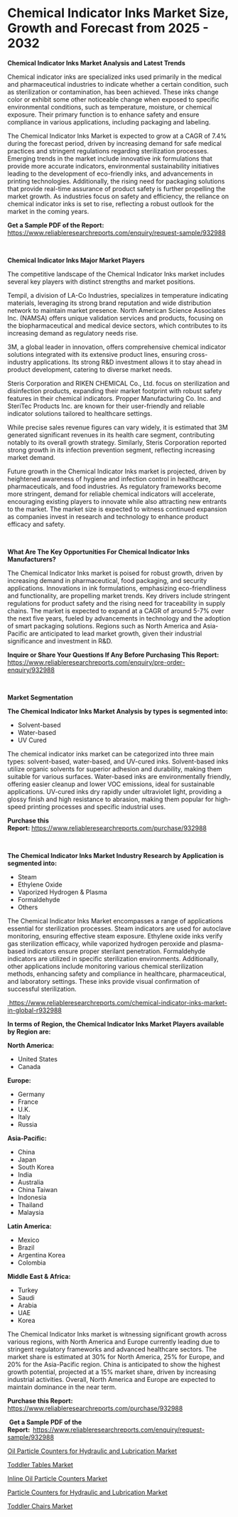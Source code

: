 <p><h1>Chemical Indicator Inks Market Size, Growth and Forecast from 2025 - 2032</h1></p><p><strong>Chemical Indicator Inks Market Analysis and Latest Trends</strong></p>
<p><p>Chemical indicator inks are specialized inks used primarily in the medical and pharmaceutical industries to indicate whether a certain condition, such as sterilization or contamination, has been achieved. These inks change color or exhibit some other noticeable change when exposed to specific environmental conditions, such as temperature, moisture, or chemical exposure. Their primary function is to enhance safety and ensure compliance in various applications, including packaging and labeling.</p><p>The Chemical Indicator Inks Market is expected to grow at a CAGR of 7.4% during the forecast period, driven by increasing demand for safe medical practices and stringent regulations regarding sterilization processes. Emerging trends in the market include innovative ink formulations that provide more accurate indicators, environmental sustainability initiatives leading to the development of eco-friendly inks, and advancements in printing technologies. Additionally, the rising need for packaging solutions that provide real-time assurance of product safety is further propelling the market growth. As industries focus on safety and efficiency, the reliance on chemical indicator inks is set to rise, reflecting a robust outlook for the market in the coming years.</p></p>
<p><strong>Get a Sample PDF of the Report:&nbsp;</strong> <a href="https://www.reliableresearchreports.com/enquiry/request-sample/932988?utm_campaign=41&utm_medium=2&utm_source=Github&utm_content=ia&utm_term=21032025&utm_id=chemical-indicator-inks">https://www.reliableresearchreports.com/enquiry/request-sample/932988</a></p>
<p>&nbsp;</p>
<p><strong>Chemical Indicator Inks Major Market Players</strong></p>
<p><p>The competitive landscape of the Chemical Indicator Inks market includes several key players with distinct strengths and market positions. </p><p>Tempil, a division of LA-Co Industries, specializes in temperature indicating materials, leveraging its strong brand reputation and wide distribution network to maintain market presence. North American Science Associates Inc. (NAMSA) offers unique validation services and products, focusing on the biopharmaceutical and medical device sectors, which contributes to its increasing demand as regulatory needs rise.</p><p>3M, a global leader in innovation, offers comprehensive chemical indicator solutions integrated with its extensive product lines, ensuring cross-industry applications. Its strong R&D investment allows it to stay ahead in product development, catering to diverse market needs. </p><p>Steris Corporation and RIKEN CHEMICAL Co., Ltd. focus on sterilization and disinfection products, expanding their market footprint with robust safety features in their chemical indicators. Propper Manufacturing Co. Inc. and SteriTec Products Inc. are known for their user-friendly and reliable indicator solutions tailored to healthcare settings.</p><p>While precise sales revenue figures can vary widely, it is estimated that 3M generated significant revenues in its health care segment, contributing notably to its overall growth strategy. Similarly, Steris Corporation reported strong growth in its infection prevention segment, reflecting increasing market demand.</p><p>Future growth in the Chemical Indicator Inks market is projected, driven by heightened awareness of hygiene and infection control in healthcare, pharmaceuticals, and food industries. As regulatory frameworks become more stringent, demand for reliable chemical indicators will accelerate, encouraging existing players to innovate while also attracting new entrants to the market. The market size is expected to witness continued expansion as companies invest in research and technology to enhance product efficacy and safety.</p></p>
<p>&nbsp;</p>
<p><strong>What Are The Key Opportunities For Chemical Indicator Inks Manufacturers?</strong></p>
<p><p>The Chemical Indicator Inks market is poised for robust growth, driven by increasing demand in pharmaceutical, food packaging, and security applications. Innovations in ink formulations, emphasizing eco-friendliness and functionality, are propelling market trends. Key drivers include stringent regulations for product safety and the rising need for traceability in supply chains. The market is expected to expand at a CAGR of around 5-7% over the next five years, fueled by advancements in technology and the adoption of smart packaging solutions. Regions such as North America and Asia-Pacific are anticipated to lead market growth, given their industrial significance and investment in R&D.</p></p>
<p><strong>Inquire or Share Your Questions If Any Before Purchasing This Report:</strong> <a href="https://www.reliableresearchreports.com/enquiry/pre-order-enquiry/932988?utm_campaign=41&utm_medium=2&utm_source=Github&utm_content=ia&utm_term=21032025&utm_id=chemical-indicator-inks">https://www.reliableresearchreports.com/enquiry/pre-order-enquiry/932988</a></p>
<p>&nbsp;</p>
<p><strong>Market Segmentation</strong></p>
<p><strong>The Chemical Indicator Inks Market Analysis by types is segmented into:</strong></p>
<p><ul><li>Solvent-based</li><li>Water-based</li><li>UV Cured</li></ul></p>
<p><p>The chemical indicator inks market can be categorized into three main types: solvent-based, water-based, and UV-cured inks. Solvent-based inks utilize organic solvents for superior adhesion and durability, making them suitable for various surfaces. Water-based inks are environmentally friendly, offering easier cleanup and lower VOC emissions, ideal for sustainable applications. UV-cured inks dry rapidly under ultraviolet light, providing a glossy finish and high resistance to abrasion, making them popular for high-speed printing processes and specific industrial uses.</p></p>
<p><strong>Purchase this Report:&nbsp;</strong><a href="https://www.reliableresearchreports.com/purchase/932988?utm_campaign=41&utm_medium=2&utm_source=Github&utm_content=ia&utm_term=21032025&utm_id=chemical-indicator-inks">https://www.reliableresearchreports.com/purchase/932988</a></p>
<p>&nbsp;</p>
<p><strong>The Chemical Indicator Inks Market Industry Research by Application is segmented into:</strong></p>
<p><ul><li>Steam</li><li>Ethylene Oxide</li><li>Vaporized Hydrogen & Plasma</li><li>Formaldehyde</li><li>Others</li></ul></p>
<p><p>The Chemical Indicator Inks Market encompasses a range of applications essential for sterilization processes. Steam indicators are used for autoclave monitoring, ensuring effective steam exposure. Ethylene oxide inks verify gas sterilization efficacy, while vaporized hydrogen peroxide and plasma-based indicators ensure proper sterilant penetration. Formaldehyde indicators are utilized in specific sterilization environments. Additionally, other applications include monitoring various chemical sterilization methods, enhancing safety and compliance in healthcare, pharmaceutical, and laboratory settings. These inks provide visual confirmation of successful sterilization.</p></p>
<p><a href="https://www.reliableresearchreports.com/chemical-indicator-inks-market-in-global-r932988?utm_campaign=41&utm_medium=2&utm_source=Github&utm_content=ia&utm_term=21032025&utm_id=chemical-indicator-inks">&nbsp;https://www.reliableresearchreports.com/chemical-indicator-inks-market-in-global-r932988</a></p>
<p><strong>In terms of Region, the Chemical Indicator Inks Market Players available by Region are:</strong></p>
<p>
    <p> <strong> North America: </strong>
        <ul>
            <li>United States</li>
            <li>Canada</li>
        </ul>
        </p> 
    <p> <strong> Europe: </strong>
        <ul>
            <li>Germany</li>
            <li>France</li>
            <li>U.K.</li>
            <li>Italy</li>
            <li>Russia</li>
        </ul>
        </p> 
    <p> <strong> Asia-Pacific: </strong>
        <ul>
            <li>China</li>
            <li>Japan</li>
            <li>South Korea</li>
            <li>India</li>
            <li>Australia</li>
            <li>China Taiwan</li>
            <li>Indonesia</li>
            <li>Thailand</li>
            <li>Malaysia</li>
        </ul>
        </p> 
    <p> <strong> Latin America: </strong>
        <ul>
            <li>Mexico</li>
            <li>Brazil</li>
            <li>Argentina Korea</li>
            <li>Colombia</li>
        </ul>
        </p> 
    <p> <strong> Middle East & Africa: </strong>
        <ul>
            <li>Turkey</li>
            <li>Saudi</li>
            <li>Arabia</li>
            <li>UAE</li>
            <li>Korea</li>
        </ul>
    </p>
    </p>
<p><p>The Chemical Indicator Inks market is witnessing significant growth across various regions, with North America and Europe currently leading due to stringent regulatory frameworks and advanced healthcare sectors. The market share is estimated at 30% for North America, 25% for Europe, and 20% for the Asia-Pacific region. China is anticipated to show the highest growth potential, projected at a 15% market share, driven by increasing industrial activities. Overall, North America and Europe are expected to maintain dominance in the near term.</p></p>
<p><strong>Purchase this Report: </strong><a href="https://www.reliableresearchreports.com/purchase/932988?utm_campaign=41&utm_medium=2&utm_source=Github&utm_content=ia&utm_term=21032025&utm_id=chemical-indicator-inks">https://www.reliableresearchreports.com/purchase/932988</a></p>
<p>&nbsp;<strong>Get a Sample PDF of the Report:&nbsp;&nbsp;</strong><a href="https://www.reliableresearchreports.com/enquiry/request-sample/932988?utm_campaign=41&utm_medium=2&utm_source=Github&utm_content=ia&utm_term=21032025&utm_id=chemical-indicator-inks">https://www.reliableresearchreports.com/enquiry/request-sample/932988</a></p>
<p><strong></strong></p>
<p><p><a href="https://github.com/sca704osol/Market-Research-Report-List-1/blob/main/oil-particle-counters-for-hydraulic-and-lubrication-market.md?utm_campaign=41&utm_medium=2&utm_source=Github&utm_content=ia&utm_term=21032025&utm_id=chemical-indicator-inks">Oil Particle Counters for Hydraulic and Lubrication Market</a></p><p><a href="https://github.com/gulaimolin/Market-Research-Report-List-7/blob/main/toddler-tables-market.md?utm_campaign=41&utm_medium=2&utm_source=Github&utm_content=ia&utm_term=21032025&utm_id=chemical-indicator-inks">Toddler Tables Market</a></p><p><a href="https://github.com/mauripalmi/Market-Research-Report-List-6/blob/main/inline-oil-particle-counters-market.md?utm_campaign=41&utm_medium=2&utm_source=Github&utm_content=ia&utm_term=21032025&utm_id=chemical-indicator-inks">Inline Oil Particle Counters Market</a></p><p><a href="https://github.com/kbollin866/Market-Research-Report-List-1/blob/main/particle-counters-for-hydraulic-and-lubrication-market.md?utm_campaign=41&utm_medium=2&utm_source=Github&utm_content=ia&utm_term=21032025&utm_id=chemical-indicator-inks">Particle Counters for Hydraulic and Lubrication Market</a></p><p><a href="https://github.com/nicoletavirag/Market-Research-Report-List-5/blob/main/toddler-chairs-market.md?utm_campaign=41&utm_medium=2&utm_source=Github&utm_content=ia&utm_term=21032025&utm_id=chemical-indicator-inks">Toddler Chairs Market</a></p></p>